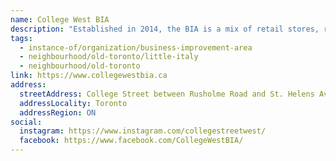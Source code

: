 ```yaml
---
name: College West BIA
description: "Established in 2014, the BIA is a mix of retail stores, restaurants and cafes, food vendors and service businesses. A fast growing Toronto neighbourhood, this family friendly area is home to a diverse population and houses a number of innovative businesses, schools, restaurants and amenities."
tags:
  - instance-of/organization/business-improvement-area
  - neighbourhood/old-toronto/little-italy
  - neighbourhood/old-toronto
link: https://www.collegewestbia.ca
address:
  streetAddress: College Street between Rusholme Road and St. Helens Avenue
  addressLocality: Toronto
  addressRegion: ON
social:
  instagram: https://www.instagram.com/collegestreetwest/
  facebook: https://www.facebook.com/CollegeWestBIA/
---
```

